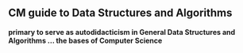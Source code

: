 ## CM guide to Data Structures and Algorithms

**primary to serve as autodidacticism in General Data Structures and Algorithms ... the bases of Computer Science**



